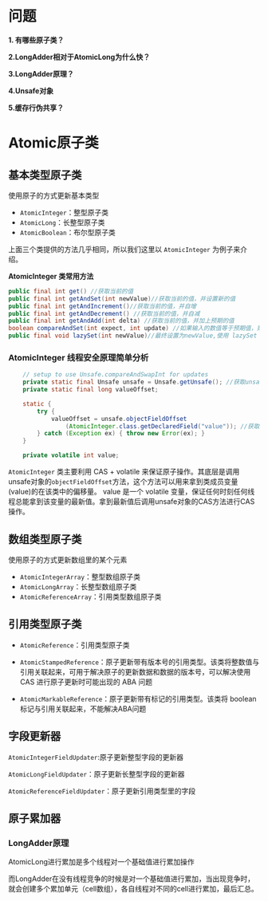 # 问题

**1. 有哪些原子类？**

**2.LongAdder相对于AtomicLong为什么快？**

**3.LongAdder原理？**

**4.Unsafe对象**

**5.缓存行伪共享？**

# Atomic原子类

## 基本类型原子类

使用原子的方式更新基本类型

- `AtomicInteger`：整型原子类
- `AtomicLong`：长整型原子类
- `AtomicBoolean`：布尔型原子类

上面三个类提供的方法几乎相同，所以我们这里以 `AtomicInteger` 为例子来介绍。

**AtomicInteger 类常用方法**

```java
public final int get() //获取当前的值
public final int getAndSet(int newValue)//获取当前的值，并设置新的值
public final int getAndIncrement()//获取当前的值，并自增
public final int getAndDecrement() //获取当前的值，并自减
public final int getAndAdd(int delta) //获取当前的值，并加上预期的值
boolean compareAndSet(int expect, int update) //如果输入的数值等于预期值，则以原子方式将该值设置为输入值（update）
public final void lazySet(int newValue)//最终设置为newValue,使用 lazySet 设置之后可能导致其他线程在之后的一小段时间内还是可以读到旧的值。
```

### AtomicInteger 线程安全原理简单分析

```java
    // setup to use Unsafe.compareAndSwapInt for updates
    private static final Unsafe unsafe = Unsafe.getUnsafe(); //获取unsafe对象
    private static final long valueOffset;

    static {
        try {
            valueOffset = unsafe.objectFieldOffset 
                (AtomicInteger.class.getDeclaredField("value")); //获取value在该类的偏移量
        } catch (Exception ex) { throw new Error(ex); }
    }

    private volatile int value;
```

`AtomicInteger` 类主要利用 CAS + volatile 来保证原子操作。其底层是调用unsafe对象的`objectFieldOffset`方法，这个方法可以用来拿到类成员变量(value)的在该类中的偏移量。 value 是一个 volatile 变量，保证任何时刻任何线程总能拿到该变量的最新值。拿到最新值后调用unsafe对象的CAS方法进行CAS操作。

## 数组类型原子类

使用原子的方式更新数组里的某个元素

- `AtomicIntegerArray`：整型数组原子类
- `AtomicLongArray`：长整型数组原子类
- `AtomicReferenceArray`：引用类型数组原子类

## 引用类型原子类

+ `AtomicReference`：引用类型原子类

+ `AtomicStampedReference`：原子更新带有版本号的引用类型。该类将整数值与引用关联起来，可用于解决原子的更新数据和数据的版本号，可以解决使用 CAS 进行原子更新时可能出现的 ABA 问题

+ `AtomicMarkableReference`：原子更新带有标记的引用类型。该类将 boolean 标记与引用关联起来，不能解决ABA问题

## 字段更新器

`AtomicIntegerFieldUpdater`:原子更新整型字段的更新器

`AtomicLongFieldUpdater`：原子更新长整型字段的更新器

`AtomicReferenceFieldUpdater`：原子更新引用类型里的字段

## 原子累加器

### LongAdder原理

AtomicLong进行累加是多个线程对一个基础值进行累加操作

而LongAdder在没有线程竞争的时候是对一个基础值进行累加，当出现竞争时，就会创建多个累加单元（cell数组），各自线程对不同的cell进行累加，最后汇总。